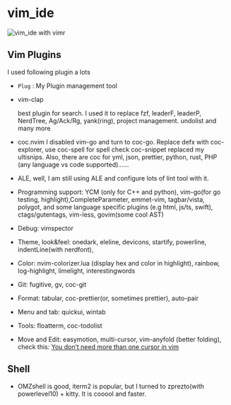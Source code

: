 # vim_ide
![vim_ide with vimr](https://github.com/ray-x/vim_ide/blob/master/vim_ide.jpg)


## Vim Plugins

I used following plugin a lots

* ``Plug`` :
   My Plugin management tool

* vim-clap

   best plugin for search. I used it to replace fzf, leaderF, leaderP, NerdTree, Ag/Ack/Rg, yank(ring), project management. undolist and many more

* coc.nvim
   I disabled vim-go and turn to coc-go. Replace defx with coc-explorer, use coc-spell for spell check
   coc-snippet replaced my ultisnips. Also, there are coc for yml, json, prettier, python, rust, PHP (any language vs code
   supported)......

* ALE, well, I am still using ALE and configure lots of lint tool with it.

* Programming support: YCM (only for C++ and python), vim-go(for go testing, highlight),CompleteParameter, emmet-vim, tagbar/vista, polygot, and some
    language specific plugins (e.g html, js/ts, swift), ctags/gutentags, vim-less, govim(some cool AST)

* Debug: vimspector

* Theme, look&feel: onedark, eleline, devicons, startify, powerline, indentLine(with nerdfont),

* Color: nvim-colorizer.lua (display hex and color in highlight), rainbow, log-highlight, limelight, interestingwords

* Git: fugitive, gv, coc-git

* Format: tabular, coc-prettier(or, sometimes prettier), auto-pair

* Menu and tab: quickui, wintab

* Tools: floatterm, coc-todolist

* Move and Edit: easymotion, multi-cursor, vim-anyfold (better folding), check this: [You don’t need more than one cursor in vim](https://medium.com/@schtoeffel/you-don-t-need-more-than-one-cursor-in-vim-2c44117d51db)

## Shell

* OMZshell is good, iterm2 is popular, but I turned to zprezto(with powerlevel10) + kitty. It is cooool and faster.
